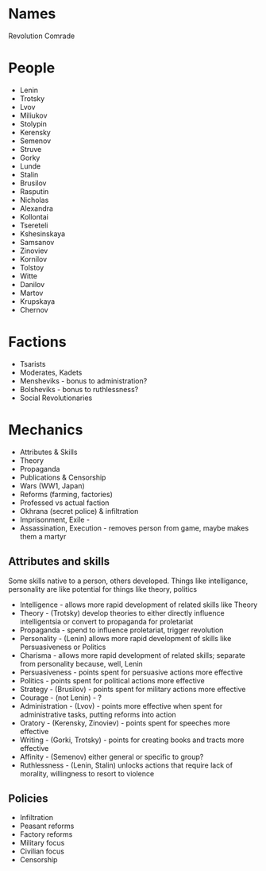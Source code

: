# Names
Revolution
Comrade

# People
- Lenin
- Trotsky
- Lvov
- Miliukov
- Stolypin
- Kerensky
- Semenov
- Struve
- Gorky
- Lunde
- Stalin
- Brusilov
- Rasputin
- Nicholas
- Alexandra
- Kollontai
- Tsereteli
- Kshesinskaya
- Samsanov
- Zinoviev
- Kornilov
- Tolstoy
- Witte
- Danilov
- Martov
- Krupskaya
- Chernov

# Factions
- Tsarists
- Moderates, Kadets
- Mensheviks - bonus to administration?
- Bolsheviks - bonus to ruthlessness?
- Social Revolutionaries

# Mechanics
- Attributes & Skills
- Theory
- Propaganda
- Publications & Censorship
- Wars (WW1, Japan)
- Reforms (farming, factories)
- Professed vs actual faction
- Okhrana (secret police) & infiltration
- Imprisonment, Exile - 
- Assassination, Execution - removes person from game, maybe makes them a martyr

## Attributes and skills

Some skills native to a person, others developed. Things like intelligance, personality are like potential for things like theory, politics

- Intelligence - allows more rapid development of related skills like Theory
- Theory - (Trotsky) develop theories to either directly influence intelligentsia or convert to propaganda for proletariat
- Propaganda - spend to influence proletariat, trigger revolution
- Personality - (Lenin) allows more rapid development of skills like Persuasiveness or Politics
- Charisma - allows more rapid development of related skills; separate from personality because, well, Lenin
- Persuasiveness - points spent for persuasive actions more effective
- Politics - points spent for political actions more effective
- Strategy - (Brusilov) - points spent for military actions more effective
- Courage - (not Lenin) - ?
- Administration - (Lvov) - points more effective when spent for administrative tasks, putting reforms into action
- Oratory - (Kerensky, Zinoviev) - points spent for speeches more effective
- Writing - (Gorki, Trotsky) - points for creating books and tracts more effective
- Affinity - (Semenov) either general or specific to group?
- Ruthlessness - (Lenin, Stalin) unlocks actions that require lack of morality, willingness to resort to violence

## Policies
- Infiltration
- Peasant reforms
- Factory reforms
- Military focus
- Civilian focus
- Censorship